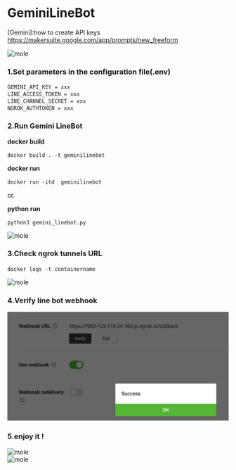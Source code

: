 # GeminiLineBot

[Gemini]:how to create API keys  
https://makersuite.google.com/app/prompts/new_freeform

  ![mole](https://github.com/bowwowxx/GeminiLineBot/blob/main/GEMINIAPI.jpg)  
  
### 1.Set parameters in the configuration file(.env)
```
GEMINI_API_KEY = xxx
LINE_ACCESS_TOKEN = xxx
LINE_CHANNEL_SECRET = xxx
NGROK_AUTHTOKEN = xxx
```

### 2.Run Gemini LineBot
**docker build** 
```
docker build . -t geminilinebot
```
**docker run** 
```
docker run -itd  geminilinebot
```

or. 

**python run** 

```
python3 gemini_linebot.py
```


  ![mole](https://github.com/bowwowxx/GeminiLineBot/blob/main/01.jpg)  

### 3.Check ngrok tunnels URL

 ```
docker logs -t containername
 ```

  ![mole](https://github.com/bowwowxx/GeminiLineBot/blob/main/05.jpg)  

### 4.Verify line bot webhook

  ![mole](https://github.com/bowwowxx/ChatGPTLineBot/blob/main/linebot-webhook.jpg)  

### 5.enjoy it !
  ![mole](https://github.com/bowwowxx/GeminiLineBot/blob/main/02.jpg)  
  ![mole](https://github.com/bowwowxx/GeminiLineBot/blob/main/03.jpg)  
